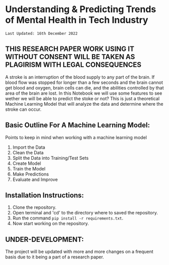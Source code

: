 # Understanding & Predicting Trends of Mental Health in Tech Industry
`Last Updated: 16th December 2022`

## **THIS RESEARCH PAPER WORK USING IT WITHOUT CONSENT WILL BE TAKEN AS PLAGIRISM WITH LEGAL CONSEQUENCES**

A stroke is an interruption of the blood supply to any part of the brain. If blood flow was stopped for longer than a few seconds and the brain cannot get blood and oxygen, brain cells can die, and the abilities controlled by that area of the brain are lost. In this Notebook we will use some features to see wether we will be able to predict the stoke or not? This is just a theoretical Machine Learning Model that will analyze the data and determine where the stroke can occur.

## Basic Outline For A Machine Learning Model:

Points to keep in mind when working with a machine learning model

1. Import the Data
2. Clean the Data
3. Split the Data into Training/Test Sets
4. Create Model
5. Train the Model
6. Make Predictions
7. Evaluate and Improve

## Installation Instructions:

1. Clone the repository.
2. Open terminal and 'cd' to the directory where to saved the repository.
3. Run the command `pip install -r requirements.txt`.
4. Now start working on the repository.

## UNDER-DEVELOPMENT:

The project will be updated with more and more changes on a frequent basis due to it being a part of a research paper.